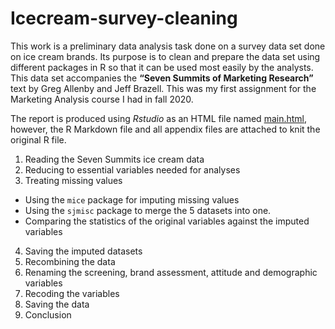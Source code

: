 # Icecream-survey-cleaning

This work is a preliminary data analysis task done on a survey data set done on ice cream brands. Its purpose is to clean and prepare the data set using different packages in R so that it can be used most easily by the analysts. This data set accompanies the __“Seven Summits of Marketing Research”__ text by Greg Allenby and Jeff Brazell. This was my first assignment for the Marketing Analysis course I had in fall 2020.

The report is produced using *Rstudio* as an HTML file named [main.html](https://github.com/farazahmadi/Icecream-survey-cleaning/blob/main/main.html), however, the R Markdown file and all appendix files are attached to knit the original R file.

1. Reading the Seven Summits ice cream data
2. Reducing to essential variables needed for analyses
3. Treating missing values
  + Using the `mice` package for imputing missing values
  + Using the `sjmisc` package to merge the 5 datasets into one.
  + Comparing the statistics of the original variables against the imputed variables
4. Saving the imputed datasets
5. Recombining the data
6. Renaming the screening, brand assessment, attitude and demographic variables
7. Recoding the variables
8. Saving the data
9. Conclusion
